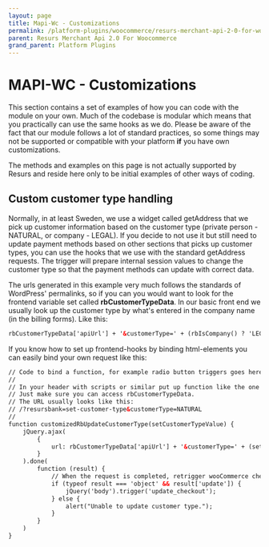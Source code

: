 ```yaml
---
layout: page
title: Mapi-Wc - Customizations
permalink: /platform-plugins/woocommerce/resurs-merchant-api-2-0-for-woocommerce/mapi-wc---customizations/
parent: Resurs Merchant Api 2.0 For Woocommerce
grand_parent: Platform Plugins
---
```




# MAPI-WC - Customizations 
This section contains a set of examples of how you can code with the
module on your own. Much of the codebase is modular which means that you
practically can use the same hooks as we do. Please be aware of the fact
that our module follows a lot of standard practices, so some things may
not be supported or compatible with your platform **if** you have own
customizations.

The methods and examples on this page is not actually supported by
Resurs and reside here only to be initial examples of other ways of
coding.

## Custom customer type handling
Normally, in at least Sweden, we use a widget called getAddress that we
pick up customer information based on the customer type (private
person - NATURAL, or company - LEGAL). If you decide to not use it but
still need to update payment methods based on other sections that picks
up customer types, you can use the hooks that we use with the standard
getAddress requests. The trigger will prepare internal session values to
change the customer type so that the payment methods can update with
correct data.

The urls generated in this example very much follows the standards of
WordPress' permalinks, so if you can you would want to look for the
frontend variable set called **rbCustomerTypeData**. In our basic front
end we usually look up the customer type by what's entered in the
company name (in the billing forms). Like this:

```xml
rbCustomerTypeData['apiUrl'] + '&customerType=' + (rbIsCompany() ? 'LEGAL' : 'NATURAL'),
```
If you know how to set up frontend-hooks by binding html-elements you
can easily bind your own request like this:

```xml
// Code to bind a function, for example radio button triggers goes here.
//
// In your header with scripts or similar put up function like the one below.
// Just make sure you can access rbCustomerTypeData.
// The URL usually looks like this:
// /?resursbank=set-customer-type&customerType=NATURAL
// 
function customizedRbUpdateCustomerType(setCustomerTypeValue) {
    jQuery.ajax(
        {
            url: rbCustomerTypeData['apiUrl'] + '&customerType=' + (setCustomerTypeValue === 'LEGAL' ? 'LEGAL' : 'NATURAL'),
        }
    ).done(
        function (result) {
            // When the request is completed, retrigger wooCommerce checkout features with the internal trigger.
            if (typeof result === 'object' && result['update']) {
                jQuery('body').trigger('update_checkout');
            } else {
                alert("Unable to update customer type.");
            }
        }
    )
}
```
